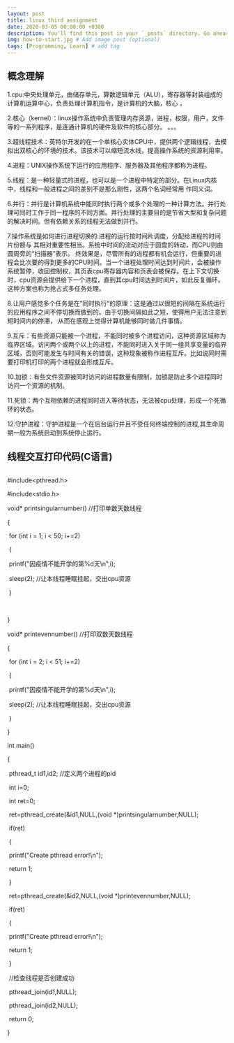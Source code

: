 ```yaml
---
layout: post
title: linux third assignment 
date: 2020-03-05 00:00:00 +0300
description: You’ll find this post in your `_posts` directory. Go ahead and edit it and re-build the site to see your changes. # Add post description (optional)
img: how-to-start.jpg # Add image post (optional)
tags: [Programming, Learn] # add tag
---
```













## 概念理解



1.cpu:中央处理单元，由储存单元，算数逻辑单元（ALU），寄存器等封装组成的计算机运算中心，负责处理计算机指令，是计算机的大脑，核心 。

2.核心（kernel）：linux操作系统中负责管理内存资源，进程，权限，用户，文件等的一系列程序，是连通计算机的硬件及软件的核心部分。  。。。

3.超线程技术：英特尔开发的在一个单核心实体CPU中，提供两个逻辑线程，去模拟出双核心的环境的技术。该技术可以缩短流水线，提高操作系统的资源利用率。

4.进程：UNIX操作系统下运行的应用程序、服务器及其他程序都称为进程。

5.线程：是一种轻量式的进程，也可以是一个进程中特定的部分。在Linux内核中，线程和一般进程之间的差别不是那么刚性，这两个名词经常用 作同义词。

6.并行：并行是计算机系统中能同时执行两个或多个处理的一种计算方法。并行处理可同时工作于同一程序的不同方面。并行处理的主要目的是节省大型和复杂问题的解决时间。但有依赖关系的线程无法做到并行。

7.操作系统是如何进行进程切换的:进程的运行按时间片调度，分配给进程的时间片份额与 其相对重要性相当。系统中时间的流动对应于圆盘的转动，而CPU则由圆周旁的“扫描器”表示。 终效果是，尽管所有的进程都有机会运行，但重要的进程会比次要的得到更多的CPU时间。当一个进程处理时间达到时间片，会被操作系统暂停，收回控制权，其页表cpu寄存器内容和页表会被保存。在上下文切换时，cpu资源会提供给下一个进程，直到其cpu时间达到时间片，如此反复循环。这种方案也称为抢占式多任务处理。

8.让用户感觉多个任务是在”同时执行“的原理：这是通过以很短的间隔在系统运行 的应用程序之间不停切换而做到的。由于切换间隔如此之短，使得用户无法注意到短时间内的停滞， 从而在感观上觉得计算机能够同时做几件事情。

9.互斥：有些资源只能被一个进程，不能同时被多个进程访问，这种资源区域称为临界区域。访问两个或两个以上的进程，不能同时进入关于同一组共享变量的临界区域，否则可能发生与时间有关的错误，这种现象被称作进程互斥。比如说同时需要打印机打印的两个进程就会形成互斥。

10.加锁：有些文件资源被同时访问的进程数量有限制，加锁是防止多个进程同时访问一个资源的机制。

11.死锁：两个互相依赖的进程同时进入等待状态，无法被cpu处理，形成一个死循环的状态。

12.守护进程：守护进程是一个在后台运行并且不受任何终端控制的进程,其生命周期一般为系统启动到系统停止运行。





## 线程交互打印代码(C语言)

```c

```

\#include<pthread.h>

\#include<stdio.h>



void* printsingularnumber()         //打印单数天数线程

{

​    for (int i = 1; i < 50; i+=2)

​    {

​        printf("因疫情不能开学的第%d天\n",i);



​        sleep(2);               //让本线程睡眠挂起，交出cpu资源

​    }

​    

}



void* printevennumber()         //打印双数天数线程

{

​    for (int i = 2; i < 51; i+=2)

​    {

​        printf("因疫情不能开学的第%d天\n",i);



​        sleep(2);               //让本线程睡眠挂起，交出cpu资源

​    }

}



int main()

{

​    pthread_t id1,id2;          //定义两个进程的pid

​    int i=0;

​    int ret=0;



​    ret=pthread_create(&id1,NULL,(void *)printsingularnumber,NULL);

​    if(ret)

​    {

​        printf("Create pthread error!\n");

​        return 1;

​    }



​    ret=pthread_create(&id2,NULL,(void *)printevennumber,NULL);

​    if(ret)

​    {

​        printf("Create pthread error!\n");

​        return 1;

​    }



​    //检查线程是否创建成功



​    pthread_join(id1,NULL);

​    pthread_join(id2,NULL);



​    return 0;

}

```c

```



